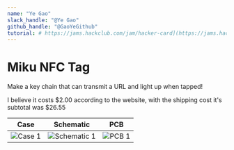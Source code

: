 ```yaml
---
name: "Ye Gao"
slack_handle: "@Ye Gao"
github_handle: "@GaoYeGithub"
tutorial: # https://jams.hackclub.com/jam/hacker-card](https://jams.hackclub.com/jam/hacker-card[https://jams.hackclub.com/jam/hacker-card](https://jams.hackclub.com/jam/hacker-card)
---
```


# Miku NFC Tag

Make a key chain that can transmit a URL and light up when tapped!

I believe it costs $2.00 according to the website, with the shipping cost it's subtotal was $26.55


| Case | Schematic | PCB |
|------|-----------|-----|
| ![Case 1](https://hc-cdn.hel1.your-objectstorage.com/s/v3/d2c53d651eae2e9f02124d39d87baf14c632a830_image.png) | ![Schematic 1](https://hc-cdn.hel1.your-objectstorage.com/s/v3/4ed9d8ebf81a72275d6eebe26abad2364461b059_image.png) | ![PCB 1](https://hc-cdn.hel1.your-objectstorage.com/s/v3/9c9708c1dad3fcac73fccf7d39707e45f52d05c0_image.png) |
